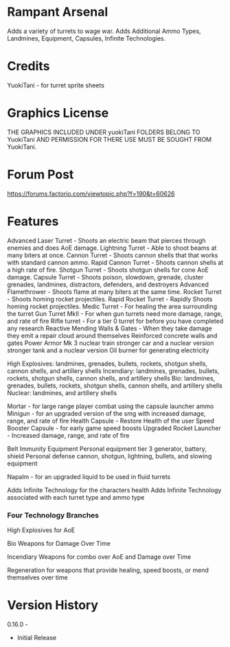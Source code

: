 # Rampant Arsenal

Adds a variety of turrets to wage war. Adds Additional Ammo Types, Landmines, Equipment, Capsules, Infinite Technologies.

# Credits

YuokiTani - for turret sprite sheets

# Graphics License

THE GRAPHICS INCLUDED UNDER yuokiTani FOLDERS BELONG TO YuokiTani AND PERMISSION FOR THERE
USE MUST BE SOUGHT FROM YuokiTani.

# Forum Post

https://forums.factorio.com/viewtopic.php?f=190&t=60626

# Features
Advanced Laser Turret - Shoots an electric beam that pierces through enemies and does AoE damage.
Lightning Turret - Able to shoot beams at many biters at once.
Cannon Turret - Shoots cannon shells that that works with standard cannon ammo.
Rapid Cannon Turret - Shoots cannon shells at a high rate of fire.
Shotgun Turret - Shoots shotgun shells for cone AoE damage.
Capsule Turret - Shoots poison, slowdown, grenade, cluster grenades, landmines, distractors, defenders, and destroyers
Advanced Flamethrower - Shoots flame at many biters at the same time.
Rocket Turret - Shoots homing rocket projectiles.
Rapid Rocket Turret - Rapidly Shoots homing rocket projectiles.
Medic Turret - For healing the area surrounding the turret
Gun Turret MkII - For when gun turrets need more damage, range, and rate of fire
Rifle turret - For a tier 0 turret for before you have completed any research
Reactive Mending Walls & Gates - When they take damage they emit a repair cloud around themselves
Reinforced concrete walls and gates
Power Armor Mk 3
nuclear train
stronger car and a nuclear version
stronger tank and a nuclear version
Oil burner for generating electricity

High Explosives: landmines, grenades, bullets, rockets, shotgun shells, cannon shells, and artillery shells
Incendiary: landmines, grenades, bullets, rockets, shotgun shells, cannon shells, and artillery shells
Bio: landmines, grenades, bullets, rockets, shotgun shells, cannon shells, and artillery shells
Nuclear: landmines, and artillery shells

Mortar - for large range player combat using the capsule launcher ammo
Minigun - for an upgraded version of the smg with increased damage, range, and rate of fire
Health Capsule - Restore Health of the user
Speed Booster Capsule - for early game speed boosts
Upgraded Rocket Launcher - Increased damage, range, and rate of fire

Belt Immunity Equipment
Personal equipment tier 3 generator, battery, shield
Personal defense cannon, shotgun, lightning, bullets, and slowing equipment

Napalm - for an upgraded liquid to be used in fluid turrets

Adds Infinite Technology for the characters health
Adds Infinite Technology associated with each turret type and ammo type

### Four Technology Branches

High Explosives for AoE

Bio Weapons for Damage Over Time

Incendiary Weapons for combo over AoE and Damage over Time

Regeneration for weapons that provide healing, speed boosts, or mend themselves over time

# Version History

0.16.0 -
- Initial Release
